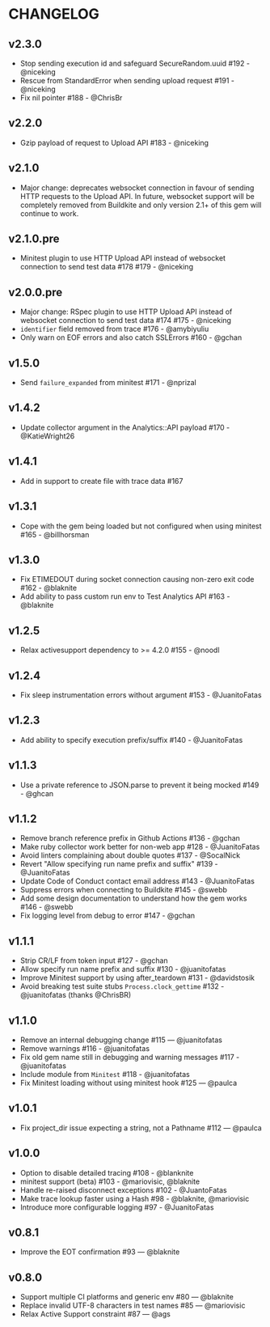 # CHANGELOG

## v2.3.0
- Stop sending execution id and safeguard SecureRandom.uuid #192 - @niceking
- Rescue from StandardError when sending upload request #191 - @niceking
- Fix nil pointer #188 - @ChrisBr

## v2.2.0
- Gzip payload of request to Upload API #183 - @niceking

## v2.1.0
- Major change: deprecates websocket connection in favour of sending HTTP requests to the Upload API. In future, websocket support will be completely removed from Buildkite and only version 2.1+ of this gem will continue to work.

## v2.1.0.pre
- Minitest plugin to use HTTP Upload API instead of websocket connection to send test data #178 #179 - @niceking

## v2.0.0.pre

- Major change: RSpec plugin to use HTTP Upload API instead of websocket connection to send test data #174 #175 - @niceking
- `identifier` field removed from trace #176 - @amybiyuliu
- Only warn on EOF errors and also catch SSLErrors #160 - @gchan

## v1.5.0

- Send `failure_expanded` from minitest #171 - @nprizal

## v1.4.2

- Update collector argument in the Analytics::API payload #170 - @KatieWright26

## v1.4.1
- Add in support to create file with trace data #167

## v1.3.1

- Cope with the gem being loaded but not configured when using minitest #165 - @billhorsman

## v1.3.0

- Fix ETIMEDOUT during socket connection causing non-zero exit code #162 - @blaknite
- Add ability to pass custom run env to Test Analytics API #163 - @blaknite

## v1.2.5

- Relax activesupport dependency to >= 4.2.0 #155 - @noodl

## v1.2.4

- Fix sleep instrumentation errors without argument #153 - @JuanitoFatas

## v1.2.3

- Add ability to specify execution prefix/suffix #140 - @JuanitoFatas

## v1.1.3

- Use a private reference to JSON.parse to prevent it being mocked #149 - @ghcan

## v1.1.2

- Remove branch reference prefix in Github Actions #136 - @gchan
- Make ruby collector work better for non-web app #128 - @JuanitoFatas
- Avoid linters complaining about double quotes #137 - @SocalNick
- Revert "Allow specifying run name prefix and suffix" #139 - @JuanitoFatas
- Update Code of Conduct contact email address #143 - @JuanitoFatas
- Suppress errors when connecting to Buildkite #145 - @swebb
- Add some design documentation to understand how the gem works #146 - @swebb
- Fix logging level from debug to error #147 - @gchan

## v1.1.1

- Strip CR/LF from token input #127 - @gchan
- Allow specify run name prefix and suffix #130 - @juanitofatas
- Improve Minitest support by using after_teardown #131 - @davidstosik
- Avoid breaking test suite stubs `Process.clock_gettime` #132 - @juanitofatas (thanks @ChrisBR)

## v1.1.0

- Remove an internal debugging change #115 — @juanitofatas
- Remove warnings #116 - @juanitofatas
- Fix old gem name still in debugging and warning messages #117 - @juanitofatas
- Include module from `Minitest` #118 - @juanitofatas
- Fix Minitest loading without using minitest hook #125 — @paulca

## v1.0.1

- Fix project_dir issue expecting a string, not a Pathname #112 — @paulca

## v1.0.0

- Option to disable detailed tracing #108 - @blanknite
- minitest support (beta) #103 - @mariovisic, @blaknite
- Handle re-raised disconnect exceptions #102 - @JuantoFatas
- Make trace lookup faster using a Hash #98 - @blaknite, @mariovisic
- Introduce more configurable logging #97 - @JuanitoFatas

## v0.8.1

- Improve the EOT confirmation #93 — @blaknite

## v0.8.0

- Support multiple CI platforms and generic env #80 — @blaknite
- Replace invalid UTF-8 characters in test names #85 — @mariovisic
- Relax Active Support constraint #87 — @ags
